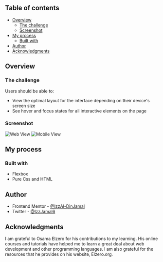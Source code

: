 ## Table of contents

- [Overview](#overview)
  - [The challenge](#the-challenge)
  - [Screenshot](#screenshot)
- [My process](#my-process)
  - [Built with](#built-with)
- [Author](#author)
- [Acknowledgments](#acknowledgments)

## Overview

### The challenge

Users should be able to:

- View the optimal layout for the interface depending on their device's screen size
- See hover and focus states for all interactive elements on the page

### Screenshot
![Web View](https://github.com/IzzAl-DinJamal/ResultsComponent/assets/18610930/ecefab0a-e5ee-48ac-92c8-b1af33de20c1)
![Mobile View](https://github.com/IzzAl-DinJamal/ResultsComponent/assets/18610930/a68dfa34-bc75-49f5-976f-d650c380a66a)

## My process

### Built with

- Flexbox
- Pure Css and HTML

## Author

- Frontend Mentor - [@IzzAl-DinJamal](https://www.frontendmentor.io/profile/IzzAl-DinJamal)
- Twitter - [@IzzJamal6](https://twitter.com/IzzJamal6)


## Acknowledgments

I am grateful to Osama Elzero for his contributions to my learning. His online courses and tutorials have helped me to learn a great deal about web development and other programming languages. I am also grateful for the resources that he provides on his website, Elzero.org.
